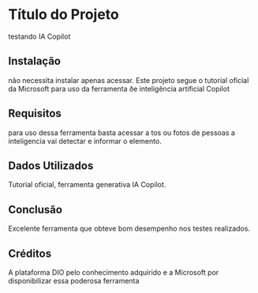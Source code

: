 # Título do Projeto

testando IA Copilot

## Instalação
não necessita instalar apenas acessar.
Este projeto segue o tutorial oficial da Microsoft para uso da ferramenta ðe inteligência artificial Copilot

## Requisitos

para uso dessa ferramenta basta acessar a tos ou fotos de pessoas a inteligencia vai detectar e informar o elemento.

## Dados Utilizados

Tutorial oficial, ferramenta generativa IA Copilot.

## Conclusão
Excelente ferramenta que obteve bom desempenho nos testes realizados.

## Créditos

A plataforma DIO pelo conhecimento adquirido e a Microsoft por disponibilizar essa poderosa ferramenta 
